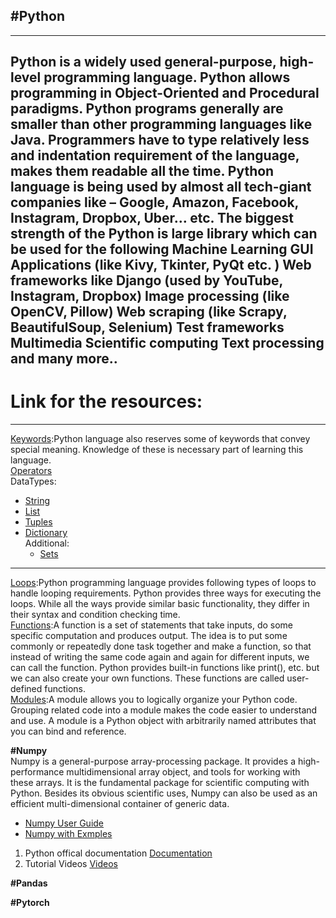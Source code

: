 ## #Python<br />
---
Python is a widely used general-purpose, high-level programming language.
Python allows programming in Object-Oriented and Procedural paradigms.
Python programs generally are smaller than other programming languages like Java. Programmers have to type relatively less and indentation requirement of the language, makes them readable all the time.
Python language is being used by almost all tech-giant companies like – Google, Amazon, Facebook, Instagram, Dropbox, Uber… etc.
The biggest strength of the Python is large library which can be used for the following
Machine Learning
GUI Applications (like Kivy, Tkinter, PyQt etc. )
Web frameworks like Django (used by YouTube, Instagram, Dropbox)
Image processing (like OpenCV, Pillow)
Web scraping (like Scrapy, BeautifulSoup, Selenium)
Test frameworks
Multimedia
Scientific computing
Text processing and many more..
---
# Link for the resources:
---
[Keywords](https://www.geeksforgeeks.org/keywords-python-set-1/):Python language also reserves some of keywords that convey special meaning. Knowledge of these is necessary part of learning this language.<br>
[Operators](https://www.geeksforgeeks.org/basic-operators-python/)<br>
DataTypes:
- [String](https://www.geeksforgeeks.org/python-strings/)
- [List](https://www.geeksforgeeks.org/python-list/)
- [Tuples](https://www.geeksforgeeks.org/python-tuples/)
- [Dictionary](https://www.geeksforgeeks.org/python-dictionary/)<br />
Additional:
  - [Sets](https://www.geeksforgeeks.org/python-sets/)
---
[Loops](https://www.geeksforgeeks.org/loops-in-python/):Python programming language provides following types of loops to handle looping requirements. Python provides three ways for executing the loops. While all the ways provide similar basic functionality, they differ in their syntax and condition checking time.<br />
[Functions](https://www.geeksforgeeks.org/functions-in-python/):A function is a set of statements that take inputs, do some specific computation and produces output. The idea is to put some commonly or repeatedly done task together and make a function, so that instead of writing the same code again and again for different inputs, we can call the function.
Python provides built-in functions like print(), etc. but we can also create your own functions. These functions are called user-defined functions.<br />
[Modules](https://www.tutorialspoint.com/python/python_modules.htm):A module allows you to logically organize your Python code. Grouping related code into a module makes the code easier to understand and use. A module is a Python object with arbitrarily named attributes that you can bind and reference.<br />



<b>#Numpy</b><br/>
Numpy is a general-purpose array-processing package. It provides a high-performance multidimensional array object, and tools for working with these arrays. It is the fundamental package for scientific computing with Python.
Besides its obvious scientific uses, Numpy can also be used as an efficient multi-dimensional container of generic data.
<br/>

 - [Numpy User Guide](https://docs.scipy.org/doc/numpy/user/index.html)
 - [Numpy with Exmples](https://www.geeksforgeeks.org/python-numpy/)

1. Python offical documentation  [ Documentation ](https://docs.python.org/3.7/tutorial/index.html)
2. Tutorial Videos [Videos](https://www.youtube.com/playlist?list=PL-osiE80TeTt2d9bfVyTiXJA-UTHn6WwU)



<b>#Pandas</b>

<b>#Pytorch</b>
